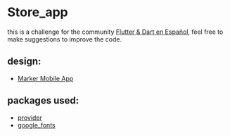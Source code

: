 # Store_app

this is a challenge for the community [Flutter & Dart en Español](https://www.facebook.com/groups/flutter.dart.spanish),
feel free to make suggestions to improve the code.

## design:
- [Marker Mobile App](https://fb.watch/aop2ba2V26/)

## packages used:
- [provider](https://pub.dev/packages/provider)
- [google_fonts](https://pub.dev/packages/google_fonts)